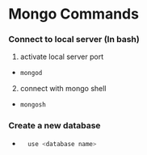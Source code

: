 # Mongo Commands
### Connect to local server (In bash)
1. activate local server port
  - ```bash
    mongod
    ```
2. connect with mongo shell
  - ```bash
    mongosh
    ```

### Create a new database
- ```bash
    use <database name>
    ```
